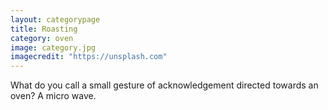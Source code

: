 ```yaml
---
layout: categorypage
title: Roasting
category: oven
image: category.jpg
imagecredit: "https://unsplash.com"
---
```

What do you call a small gesture of acknowledgement directed towards an oven?
A micro wave.